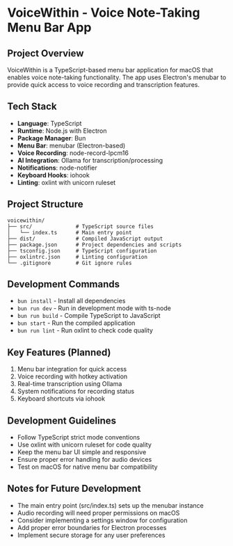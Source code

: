 # VoiceWithin - Voice Note-Taking Menu Bar App

## Project Overview
VoiceWithin is a TypeScript-based menu bar application for macOS that enables voice note-taking functionality. The app uses Electron's menubar to provide quick access to voice recording and transcription features.

## Tech Stack
- **Language**: TypeScript
- **Runtime**: Node.js with Electron
- **Package Manager**: Bun
- **Menu Bar**: menubar (Electron-based)
- **Voice Recording**: node-record-lpcm16
- **AI Integration**: Ollama for transcription/processing
- **Notifications**: node-notifier
- **Keyboard Hooks**: iohook
- **Linting**: oxlint with unicorn ruleset

## Project Structure
```
voicewithin/
├── src/              # TypeScript source files
│   └── index.ts      # Main entry point
├── dist/             # Compiled JavaScript output
├── package.json      # Project dependencies and scripts
├── tsconfig.json     # TypeScript configuration
├── oxlintrc.json     # Linting configuration
└── .gitignore        # Git ignore rules
```

## Development Commands
- `bun install` - Install all dependencies
- `bun run dev` - Run in development mode with ts-node
- `bun run build` - Compile TypeScript to JavaScript
- `bun start` - Run the compiled application
- `bun run lint` - Run oxlint to check code quality

## Key Features (Planned)
1. Menu bar integration for quick access
2. Voice recording with hotkey activation
3. Real-time transcription using Ollama
4. System notifications for recording status
5. Keyboard shortcuts via iohook

## Development Guidelines
- Follow TypeScript strict mode conventions
- Use oxlint with unicorn ruleset for code quality
- Keep the menu bar UI simple and responsive
- Ensure proper error handling for audio devices
- Test on macOS for native menu bar compatibility

## Notes for Future Development
- The main entry point (src/index.ts) sets up the menubar instance
- Audio recording will need proper permissions on macOS
- Consider implementing a settings window for configuration
- Add proper error boundaries for Electron processes
- Implement secure storage for any user preferences